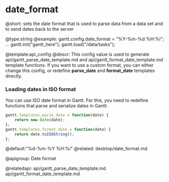 date_format
=============

@short:
sets the date format that is used to parse data from a data set and to send dates back to the server
	

@type:string
@example:
gantt.config.date_format = "%Y-%m-%d %H:%i";
...
gantt.init("gantt_here");
gantt.load("/data/tasks");

@template:api_config
@descr:
This config value is used to generate api/gantt_parse_date_template.md and api/gantt_format_date_template.md template functions. 
If you want to use a custom format, you can either change this config, or redefine **parse_date** and **format_date** templates directly.

### Loading dates in ISO format

You can use ISO date format in Gantt. For this, you need to redefine functions that parse and serialize dates in Gantt:

~~~js
gantt.templates.parse_date = function(date) { 
    return new Date(date);
};
gantt.templates.format_date = function(date) { 
    return date.toISOString();
};
~~~

@default:"%d-%m-%Y %H:%i"
@related:
	desktop/date_format.md

    
@apigroup: Date format

@relatedapi:
api/gantt_parse_date_template.md
api/gantt_format_date_template.md

